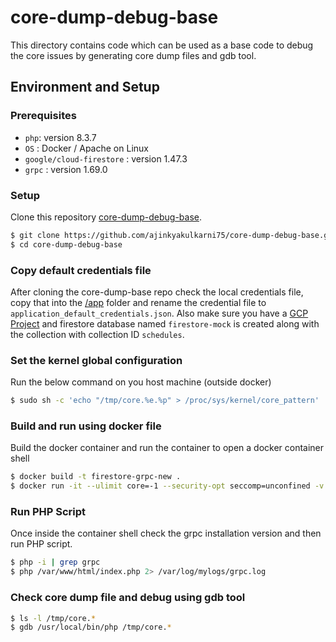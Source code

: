 # core-dump-debug-base
This directory contains code which can be used as a base code to debug the core issues by generating core dump files and gdb tool.

## Environment and Setup

### Prerequisites

* `php`: version 8.3.7
* `OS` : Docker / Apache on Linux
* `google/cloud-firestore` : version 1.47.3
* `grpc` : version 1.69.0

### Setup

Clone this repository [core-dump-debug-base](https://github.com/ajinkyakulkarni75/core-dump-debug-base.git).

```sh
$ git clone https://github.com/ajinkyakulkarni75/core-dump-debug-base.git
$ cd core-dump-debug-base
```
### Copy default credentials file

After cloning the core-dump-base repo check the local credentials file, copy that into the [/app](https://github.com/ajinkyakulkarni75/core-dump-debug-base/tree/main/app) folder and rename the credential file to `application_default_credentials.json`. Also make sure you have a [GCP Project](https://pantheon.corp.google.com/) and firestore database named `firestore-mock` is created along with the collection with collection ID `schedules`.

### Set the kernel global configuration

Run the below command on you host machine (outside docker) 

```sh
$ sudo sh -c 'echo "/tmp/core.%e.%p" > /proc/sys/kernel/core_pattern'
```


### Build and run using docker file

Build the docker container and run the container to open a docker container shell

```sh
$ docker build -t firestore-grpc-new . 
$ docker run -it --ulimit core=-1 --security-opt seccomp=unconfined -v /tmp:/tmp -v "$(pwd)/logs/":/var/log/mylogs/ --entrypoint bash firestore-grpc-new
```


### Run PHP Script

Once inside the container shell check the grpc installation version and then run PHP script.

```sh
$ php -i | grep grpc
$ php /var/www/html/index.php 2> /var/log/mylogs/grpc.log
```

### Check core dump file and debug using gdb tool

```sh
$ ls -l /tmp/core.*
$ gdb /usr/local/bin/php /tmp/core.*
```
